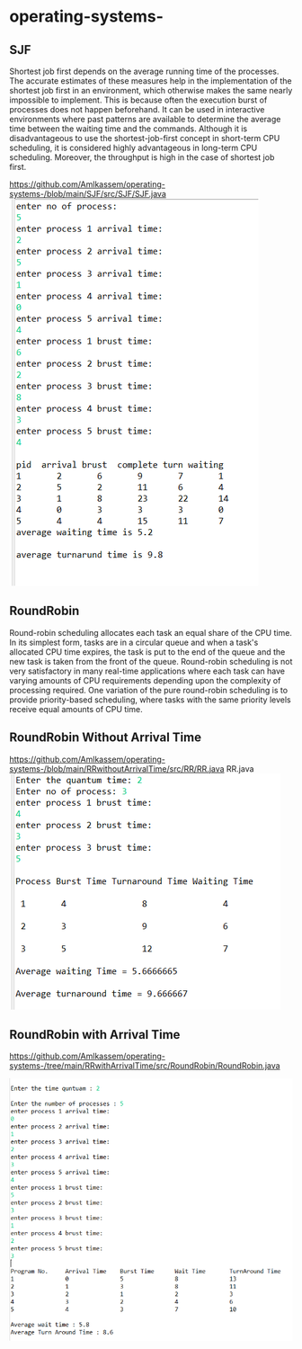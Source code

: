 # operating-systems-
## SJF
Shortest job first depends on the average running time of the processes. The accurate estimates of these measures help in the implementation of the shortest job first in an environment, which otherwise makes the same nearly impossible to implement. This is because often the execution burst of processes does not happen beforehand. It can be used in interactive environments where past patterns are available to determine the average time between the waiting time and the commands. Although it is disadvantageous to use the shortest-job-first concept in short-term CPU scheduling, it is considered highly advantageous in long-term CPU scheduling. Moreover, the throughput is high in the case of shortest job first.

https://github.com/Amlkassem/operating-systems-/blob/main/SJF/src/SJF/SJF.java
![My_Image](SJF.png)

## RoundRobin
Round-robin scheduling allocates each task an equal share of the CPU time. In its simplest form, tasks are in a circular queue and when a task's allocated CPU time expires, the task is put to the end of the queue and the new task is taken from the front of the queue. Round-robin scheduling is not very satisfactory in many real-time applications where each task can have varying amounts of CPU requirements depending upon the complexity of processing required. One variation of the pure round-robin scheduling is to provide priority-based scheduling, where tasks with the same priority levels receive equal amounts of CPU time.

## RoundRobin Without Arrival Time 

https://github.com/Amlkassem/operating-systems-/blob/main/RRwithoutArrivalTime/src/RR/RR.java
RR.java
![My_Image](RRwithoutAT.png)
## RoundRobin with Arrival Time 

https://github.com/Amlkassem/operating-systems-/tree/main/RRwithArrivalTime/src/RoundRobin/RoundRobin.java

![My_Image](RRwithArrivalTime.png)
